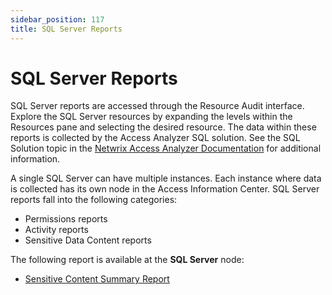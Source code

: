```yaml
---
sidebar_position: 117
title: SQL Server Reports
---
```


# SQL Server Reports

SQL Server reports are accessed through the Resource Audit interface. Explore the SQL Server resources by expanding the levels within the Resources pane and selecting the desired resource. The data within these reports is collected by the Access Analyzer SQL solution. See the SQL Solution topic in the [Netwrix Access Analyzer Documentation](https://helpcenter.netwrix.com/category/accessanalyzer "Netwrix Access Analyzer Documentation") for additional information.

A single SQL Server can have multiple instances. Each instance where data is collected has its own node in the Access Information Center. SQL Server reports fall into the following categories:

* Permissions reports
* Activity reports
* Sensitive Data Content reports

The following report is available at the **SQL Server** node:

* [Sensitive Content Summary Report](SensitiveContentSummary "Sensitive Content Summary Report")